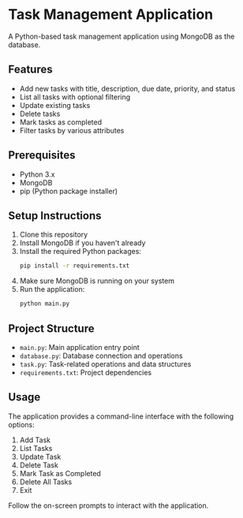 # Task Management Application

A Python-based task management application using MongoDB as the database.

## Features

- Add new tasks with title, description, due date, priority, and status
- List all tasks with optional filtering
- Update existing tasks
- Delete tasks
- Mark tasks as completed
- Filter tasks by various attributes

## Prerequisites

- Python 3.x
- MongoDB
- pip (Python package installer)

## Setup Instructions

1. Clone this repository
2. Install MongoDB if you haven't already
3. Install the required Python packages:
   ```bash
   pip install -r requirements.txt
   ```
4. Make sure MongoDB is running on your system
5. Run the application:
   ```bash
   python main.py
   ```

## Project Structure

- `main.py`: Main application entry point
- `database.py`: Database connection and operations
- `task.py`: Task-related operations and data structures
- `requirements.txt`: Project dependencies

## Usage

The application provides a command-line interface with the following options:

1. Add Task
2. List Tasks
3. Update Task
4. Delete Task
5. Mark Task as Completed
6. Delete All Tasks
7. Exit

Follow the on-screen prompts to interact with the application.
